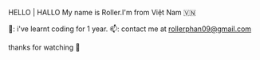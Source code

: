 HELLO | HALLO
My name is Roller.I'm from Việt Nam 🇻🇳

📝: i've learnt coding for 1 year.
📫: contact me at rollerphan09@gmail.com

thanks for watching 💟
